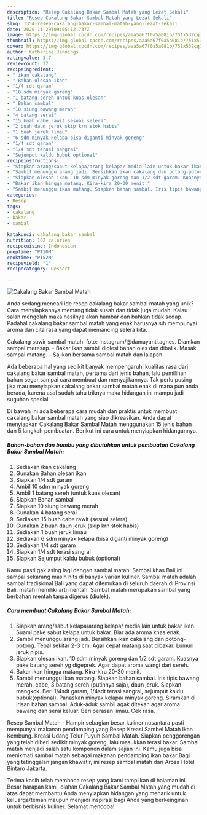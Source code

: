 ```yaml
---
description: "Resep Cakalang Bakar Sambal Matah yang Lezat Sekali"
title: "Resep Cakalang Bakar Sambal Matah yang Lezat Sekali"
slug: 1354-resep-cakalang-bakar-sambal-matah-yang-lezat-sekali
date: 2020-11-29T09:05:12.737Z
image: https://img-global.cpcdn.com/recipes/aaa5a67f0a5a081b/751x532cq70/cakalang-bakar-sambal-matah-foto-resep-utama.jpg
thumbnail: https://img-global.cpcdn.com/recipes/aaa5a67f0a5a081b/751x532cq70/cakalang-bakar-sambal-matah-foto-resep-utama.jpg
cover: https://img-global.cpcdn.com/recipes/aaa5a67f0a5a081b/751x532cq70/cakalang-bakar-sambal-matah-foto-resep-utama.jpg
author: Katharine Jennings
ratingvalue: 3.7
reviewcount: 12
recipeingredient:
- " ikan cakalang"
- " Bahan olesan ikan"
- "1/4 sdt garam"
- "10 sdm minyak goreng"
- "1 batang sereh untuk kuas olesan"
- " Bahan sambal"
- "10 siung bawang merah"
- "4 batang serai"
- "15 buah cabe rawit sesuai selera"
- "2 buah daun jeruk skip krn stok habis"
- "1 buah jeruk limau"
- "6 sdm minyak kelapa bisa diganti minyak goreng"
- "1/4 sdt garam"
- "1/4 sdt terasi sangrai"
- "Sejumput kaldu bubuk optional"
recipeinstructions:
- "Siapkan arang/sabut kelapa/arang kelapa/ media lain untuk bakar ikan. Suami pake sabut kelapa untuk bakar. Biar ada aroma khas enak."
- "Sambil menunggu arang jadi. Bersihkan ikan cakalang dan potong-potong. Tebal sekitar 2-3 cm. Agar cepat matang saat dibakar. Lumuri jeruk nipis."
- "Siapkan olesan ikan. 10 sdm minyak goreng dan 1/2 sdt garam. Kuasnya pake batang sereh yg digeprek. Agar dapat aroma wangi dari sereh."
- "Bakar ikan hingga matang. Kira-kira 20-30 menit."
- "Sambil menunggu ikan matang. Siapkan bahan sambal. Iris tipis bawang merah, cabe, 3 batang sereh (putihnya saja), daun jeruk. Siapkan mangkok. Beri 1/4sdt garam, 1/4sdt terasi sangrai, sejumput kaldu bubuk(optional). Panaskan minyak kelapa/ minyak goreng. Siramkan di irisan bahan sambal. Aduk-aduk sambil agak ditekan agar aroma bawang dan serai keluar. Beri perasan limau. Cek rasa."
categories:
- Resep
tags:
- cakalang
- bakar
- sambal

katakunci: cakalang bakar sambal 
nutrition: 102 calories
recipecuisine: Indonesian
preptime: "PT10M"
cooktime: "PT52M"
recipeyield: "1"
recipecategory: Dessert

---
```



![Cakalang Bakar Sambal Matah](https://img-global.cpcdn.com/recipes/aaa5a67f0a5a081b/751x532cq70/cakalang-bakar-sambal-matah-foto-resep-utama.jpg)

Anda sedang mencari ide resep cakalang bakar sambal matah yang unik? Cara menyiapkannya memang tidak susah dan tidak juga mudah. Kalau salah mengolah maka hasilnya akan hambar dan bahkan tidak sedap. Padahal cakalang bakar sambal matah yang enak harusnya sih mempunyai aroma dan cita rasa yang dapat memancing selera kita.

Cakalang suwir sambal matah. foto: Instagram/@damayanti.agnes. Diamkan sampai meresap. - Bakar ikan sambil diolesi bahan oles dan dibalik. Masak sampai matang. - Sajikan bersama sambal matah dan lalapan.

Ada beberapa hal yang sedikit banyak mempengaruhi kualitas rasa dari cakalang bakar sambal matah, pertama dari jenis bahan, lalu pemilihan bahan segar sampai cara membuat dan menyajikannya. Tak perlu pusing jika mau menyiapkan cakalang bakar sambal matah enak di mana pun anda berada, karena asal sudah tahu triknya maka hidangan ini mampu jadi suguhan spesial.


Di bawah ini ada beberapa cara mudah dan praktis untuk membuat cakalang bakar sambal matah yang siap dikreasikan. Anda dapat menyiapkan Cakalang Bakar Sambal Matah menggunakan 15 jenis bahan dan 5 langkah pembuatan. Berikut ini cara untuk menyiapkan hidangannya.

<!--inarticleads1-->

##### Bahan-bahan dan bumbu yang dibutuhkan untuk pembuatan Cakalang Bakar Sambal Matah:

1. Sediakan  ikan cakalang
1. Gunakan  Bahan olesan ikan
1. Siapkan 1/4 sdt garam
1. Ambil 10 sdm minyak goreng
1. Ambil 1 batang sereh (untuk kuas olesan)
1. Siapkan  Bahan sambal
1. Siapkan 10 siung bawang merah
1. Gunakan 4 batang serai
1. Sediakan 15 buah cabe rawit (sesuai selera)
1. Gunakan 2 buah daun jeruk (skip krn stok habis)
1. Sediakan 1 buah jeruk limau
1. Sediakan 6 sdm minyak kelapa (bisa diganti minyak goreng)
1. Sediakan 1/4 sdt garam
1. Siapkan 1/4 sdt terasi sangrai
1. Siapkan Sejumput kaldu bubuk (optional)


Kamu pasti gak asing lagi dengan sambal matah. Sambal khas Bali ini sampai sekarang masih hits di banyak varian kuliner. Sambal matah adalah sambal tradisional Bali yang dapat ditemukan di seluruh daerah di Provinsi Bali. matah memiliki arti mentah. Sambal matah merupakan sambal yang berbahan mentah tanpa digerus (diulek). 

<!--inarticleads2-->

##### Cara membuat Cakalang Bakar Sambal Matah:

1. Siapkan arang/sabut kelapa/arang kelapa/ media lain untuk bakar ikan. Suami pake sabut kelapa untuk bakar. Biar ada aroma khas enak.
1. Sambil menunggu arang jadi. Bersihkan ikan cakalang dan potong-potong. Tebal sekitar 2-3 cm. Agar cepat matang saat dibakar. Lumuri jeruk nipis.
1. Siapkan olesan ikan. 10 sdm minyak goreng dan 1/2 sdt garam. Kuasnya pake batang sereh yg digeprek. Agar dapat aroma wangi dari sereh.
1. Bakar ikan hingga matang. Kira-kira 20-30 menit.
1. Sambil menunggu ikan matang. Siapkan bahan sambal. Iris tipis bawang merah, cabe, 3 batang sereh (putihnya saja), daun jeruk. Siapkan mangkok. Beri 1/4sdt garam, 1/4sdt terasi sangrai, sejumput kaldu bubuk(optional). Panaskan minyak kelapa/ minyak goreng. Siramkan di irisan bahan sambal. Aduk-aduk sambil agak ditekan agar aroma bawang dan serai keluar. Beri perasan limau. Cek rasa.


Resep Sambal Matah - Hampir sebagian besar kuliner nusantara pasti mempunyai makanan pendamping yang Resep Kreasi Sambel Matah Ikan Kembung. Kreasi Udang Telur Puyuh Sambal Matah. Siapkan penggorengan yang telah diberi sedikit minyak goreng, lalu masukkan terasi bakar. Sambal matah menjadi salah satu komponen dalam sajian ini. Kamu juga bisa menikmati sambal matah sebagai makanan pendamping ikan bakar Bagi yang tetinggalan jangan khawatir, ini resep sambal matah dari Arosa Hotel Bintaro Jakarta. 

Terima kasih telah membaca resep yang kami tampilkan di halaman ini. Besar harapan kami, olahan Cakalang Bakar Sambal Matah yang mudah di atas dapat membantu Anda menyiapkan hidangan yang menarik untuk keluarga/teman maupun menjadi inspirasi bagi Anda yang berkeinginan untuk berbisnis kuliner. Selamat mencoba!
